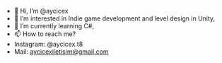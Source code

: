 - 👋 Hi, I’m @aycicex
- 👀 I’m interested in Indie game development and level design in Unity,
- 🌱 I’m currently learning C#,
- 📫 How to reach me?
- Instagram: @aycicex.t8
- Mail: aycicexiletisim@gmail.com

<!---
aycicex/aycicex is a ✨ special ✨ repository because its `README.md` (this file) appears on your GitHub profile.
You can click the Preview link to take a look at your changes.
--->
